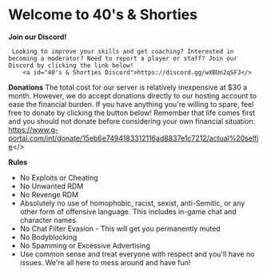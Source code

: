 #                             Welcome to **40's & Shorties**

**Join our Discord!**

     Looking to improve your skills and get coaching? Interested in becoming a moderator? Need to report a player or staff? Join our Discord by clicking the link below!
        <a id="40's & Shorties Discord">https://discord.gg/wXBUn2qSFJ</>

**Donations**
    The total cost for our server is relatively inexpensive at $30 a month. However, we do accept donations directly to our hosting account to ease the financial burden. If you have anything you're willing to spare, feel free to donate by clicking the button below! Remember that life comes first and you should not donate before considering your own financial situation.
        <a id="GPORTAL Donation Page">https://www.g-portal.com/int/donate/15eb6e7494183312116ad8837e1c7212/actual%20selfie</>

**Rules**
- No Exploits or Cheating
- No Unwanted RDM
- No Revenge RDM
- Absolutely no use of homophobic, racist, sexist, anti-Semitic, or any other form of offensive language. This includes in-game chat and character names.
- No Chat Filter Evasion - This will get you permanently muted
- No Bodyblocking
- No Spamming or Excessive Advertising
- Use common sense and treat everyone with respect and you'll have no issues. We're all here to mess around and have fun!
